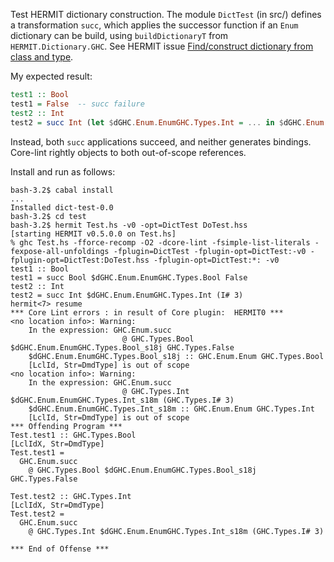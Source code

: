 Test HERMIT dictionary construction.
The module `DictTest` (in src/) defines a transformation `succ`, which applies the successor function if an `Enum` dictionary can be build, using `buildDictionaryT` from `HERMIT.Dictionary.GHC`.
See HERMIT issue [Find/construct dictionary from class and type](https://github.com/ku-fpg/hermit/issues/88).

My expected result:

```haskell
test1 :: Bool
test1 = False  -- succ failure
test2 :: Int
test2 = succ Int (let $dGHC.Enum.EnumGHC.Types.Int = ... in $dGHC.Enum.EnumGHC.Types.Int) (I# 3)
```

Instead, both `succ` applications succeed, and neither generates bindings.
Core-lint rightly objects to both out-of-scope references.

Install and run as follows:

```
bash-3.2$ cabal install
...
Installed dict-test-0.0
bash-3.2$ cd test
bash-3.2$ hermit Test.hs -v0 -opt=DictTest DoTest.hss
[starting HERMIT v0.5.0.0 on Test.hs]
% ghc Test.hs -fforce-recomp -O2 -dcore-lint -fsimple-list-literals -fexpose-all-unfoldings -fplugin=DictTest -fplugin-opt=DictTest:-v0 -fplugin-opt=DictTest:DoTest.hss -fplugin-opt=DictTest:*: -v0
test1 :: Bool
test1 = succ Bool $dGHC.Enum.EnumGHC.Types.Bool False
test2 :: Int
test2 = succ Int $dGHC.Enum.EnumGHC.Types.Int (I# 3)
hermit<7> resume
*** Core Lint errors : in result of Core plugin:  HERMIT0 ***
<no location info>: Warning:
    In the expression: GHC.Enum.succ
                         @ GHC.Types.Bool $dGHC.Enum.EnumGHC.Types.Bool_s18j GHC.Types.False
    $dGHC.Enum.EnumGHC.Types.Bool_s18j :: GHC.Enum.Enum GHC.Types.Bool
    [LclId, Str=DmdType] is out of scope
<no location info>: Warning:
    In the expression: GHC.Enum.succ
                         @ GHC.Types.Int $dGHC.Enum.EnumGHC.Types.Int_s18m (GHC.Types.I# 3)
    $dGHC.Enum.EnumGHC.Types.Int_s18m :: GHC.Enum.Enum GHC.Types.Int
    [LclId, Str=DmdType] is out of scope
*** Offending Program ***
Test.test1 :: GHC.Types.Bool
[LclIdX, Str=DmdType]
Test.test1 =
  GHC.Enum.succ
    @ GHC.Types.Bool $dGHC.Enum.EnumGHC.Types.Bool_s18j GHC.Types.False

Test.test2 :: GHC.Types.Int
[LclIdX, Str=DmdType]
Test.test2 =
  GHC.Enum.succ
    @ GHC.Types.Int $dGHC.Enum.EnumGHC.Types.Int_s18m (GHC.Types.I# 3)

*** End of Offense ***
```
